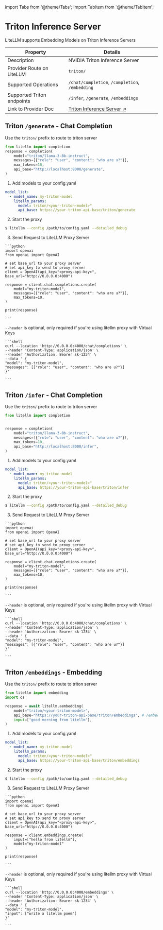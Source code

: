 import Tabs from '@theme/Tabs';
import TabItem from '@theme/TabItem';

# Triton Inference Server

LiteLLM supports Embedding Models on Triton Inference Servers

| Property | Details |
|-------|-------|
| Description | NVIDIA Triton Inference Server |
| Provider Route on LiteLLM | `triton/` |
| Supported Operations | `/chat/completion`, `/completion`, `/embedding` |
| Supported Triton endpoints | `/infer`, `/generate`, `/embeddings` |
| Link to Provider Doc | [Triton Inference Server ↗](https://github.com/michaelfeil/infinity) |

## Triton `/generate` - Chat Completion 


<Tabs>
<TabItem value="sdk" label="SDK">

Use the `triton/` prefix to route to triton server
```python
from litellm import completion
response = completion(
    model="triton/llama-3-8b-instruct",
    messages=[{"role": "user", "content": "who are u?"}],
    max_tokens=10,
    api_base="http://localhost:8000/generate",
)
```

</TabItem>
<TabItem value="proxy" label="PROXY">

1. Add models to your config.yaml

  ```yaml
  model_list:
    - model_name: my-triton-model
      litellm_params:
        model: triton/<your-triton-model>"
        api_base: https://your-triton-api-base/triton/generate
  ```


2. Start the proxy 

  ```bash
  $ litellm --config /path/to/config.yaml --detailed_debug
  ```

3. Send Request to LiteLLM Proxy Server

  <Tabs>

  <TabItem value="openai" label="OpenAI Python v1.0.0+">

    ```python
    import openai
    from openai import OpenAI

    # set base_url to your proxy server
    # set api_key to send to proxy server
    client = OpenAI(api_key="<proxy-api-key>", base_url="http://0.0.0.0:4000")

    response = client.chat.completions.create(
        model="my-triton-model",
        messages=[{"role": "user", "content": "who are u?"}],
        max_tokens=10,
    )

    print(response)

    ```

  </TabItem>

  <TabItem value="curl" label="curl">

  `--header` is optional, only required if you're using litellm proxy with Virtual Keys

    ```shell
    curl --location 'http://0.0.0.0:4000/chat/completions' \
    --header 'Content-Type: application/json' \
    --header 'Authorization: Bearer sk-1234' \
    --data ' {
    "model": "my-triton-model",
    "messages": [{"role": "user", "content": "who are u?"}]
    }'

    ```
  </TabItem>

  </Tabs>

</TabItem>
</Tabs>

## Triton `/infer` - Chat Completion 

<Tabs>
<TabItem value="sdk" label="SDK">


Use the `triton/` prefix to route to triton server
```python
from litellm import completion


response = completion(
    model="triton/llama-3-8b-instruct",
    messages=[{"role": "user", "content": "who are u?"}],
    max_tokens=10,
    api_base="http://localhost:8000/infer",
)
```

</TabItem>
<TabItem value="proxy" label="PROXY">

1. Add models to your config.yaml

  ```yaml
  model_list:
    - model_name: my-triton-model
      litellm_params:
        model: triton/<your-triton-model>"
        api_base: https://your-triton-api-base/triton/infer
  ```


2. Start the proxy 

  ```bash
  $ litellm --config /path/to/config.yaml --detailed_debug
  ```

3. Send Request to LiteLLM Proxy Server

  <Tabs>

  <TabItem value="openai" label="OpenAI Python v1.0.0+">

    ```python
    import openai
    from openai import OpenAI

    # set base_url to your proxy server
    # set api_key to send to proxy server
    client = OpenAI(api_key="<proxy-api-key>", base_url="http://0.0.0.0:4000")

    response = client.chat.completions.create(
        model="my-triton-model",
        messages=[{"role": "user", "content": "who are u?"}],
        max_tokens=10,
    )

    print(response)

    ```

  </TabItem>

  <TabItem value="curl" label="curl">

  `--header` is optional, only required if you're using litellm proxy with Virtual Keys

    ```shell
    curl --location 'http://0.0.0.0:4000/chat/completions' \
    --header 'Content-Type: application/json' \
    --header 'Authorization: Bearer sk-1234' \
    --data ' {
    "model": "my-triton-model",
    "messages": [{"role": "user", "content": "who are u?"}]
    }'

    ```
  </TabItem>

  </Tabs>

</TabItem>
</Tabs>



## Triton `/embeddings` - Embedding

<Tabs>
<TabItem value="sdk" label="SDK">

Use the `triton/` prefix to route to triton server
```python
from litellm import embedding
import os

response = await litellm.aembedding(
    model="triton/<your-triton-model>",                                                       
    api_base="https://your-triton-api-base/triton/embeddings", # /embeddings endpoint you want litellm to call on your server
    input=["good morning from litellm"],
)
```

</TabItem>
<TabItem value="proxy" label="PROXY">

1. Add models to your config.yaml

  ```yaml
  model_list:
    - model_name: my-triton-model
      litellm_params:
        model: triton/<your-triton-model>"
        api_base: https://your-triton-api-base/triton/embeddings
  ```


2. Start the proxy 

  ```bash
  $ litellm --config /path/to/config.yaml --detailed_debug
  ```

3. Send Request to LiteLLM Proxy Server

  <Tabs>

  <TabItem value="openai" label="OpenAI Python v1.0.0+">

    ```python
    import openai
    from openai import OpenAI

    # set base_url to your proxy server
    # set api_key to send to proxy server
    client = OpenAI(api_key="<proxy-api-key>", base_url="http://0.0.0.0:4000")

    response = client.embeddings.create(
        input=["hello from litellm"],
        model="my-triton-model"
    )

    print(response)

    ```

  </TabItem>

  <TabItem value="curl" label="curl">

  `--header` is optional, only required if you're using litellm proxy with Virtual Keys

    ```shell
    curl --location 'http://0.0.0.0:4000/embeddings' \
    --header 'Content-Type: application/json' \
    --header 'Authorization: Bearer sk-1234' \
    --data ' {
    "model": "my-triton-model",
    "input": ["write a litellm poem"]
    }'

    ```
  </TabItem>

  </Tabs>


</TabItem>

</Tabs>
